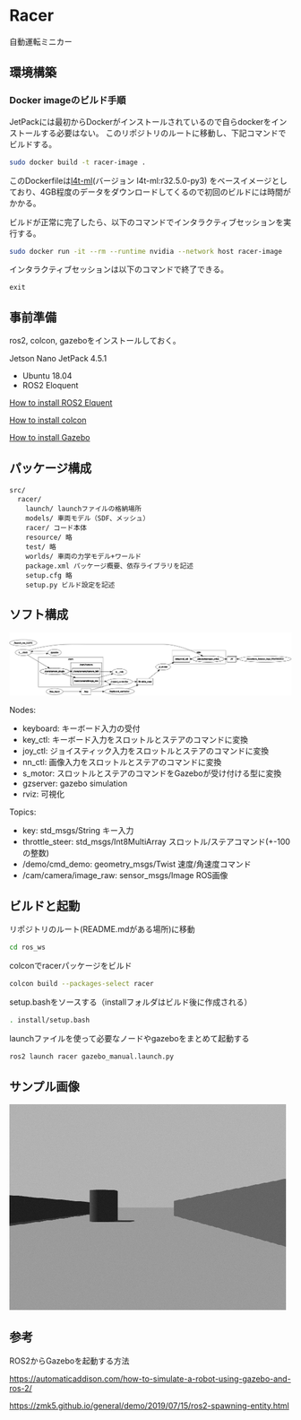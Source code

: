 # Racer

自動運転ミニカー

## 環境構築

### Docker imageのビルド手順

JetPackには最初からDockerがインストールされているので自らdockerをインストールする必要はない。
このリポジトリのルートに移動し、下記コマンドでビルドする。

```sh
sudo docker build -t racer-image .
```

このDockerfileは[l4t-ml](https://ngc.nvidia.com/catalog/containers/nvidia:l4t-ml)(バージョン l4t-ml:r32.5.0-py3)
をベースイメージとしており、4GB程度のデータをダウンロードしてくるので初回のビルドには時間がかかる。

ビルドが正常に完了したら、以下のコマンドでインタラクティブセッションを実行する。

```sh
sudo docker run -it --rm --runtime nvidia --network host racer-image
```

インタラクティブセッションは以下のコマンドで終了できる。

```
exit
```

## 事前準備

ros2, colcon, gazeboをインストールしておく。

Jetson Nano JetPack 4.5.1

 - Ubuntu 18.04
 - ROS2 Eloquent 

[How to install ROS2 Elquent](https://docs.ros.org/en/eloquent/Installation/Linux-Install-Debians.html)

[How to install colcon](https://colcon.readthedocs.io/en/released/user/installation.html)

[How to install Gazebo](http://gazebosim.org/tutorials?tut=ros2_installing&cat=connect_ros)


## パッケージ構成

```
src/
  racer/
    launch/ launchファイルの格納場所
    models/ 車両モデル（SDF、メッシュ）
    racer/ コード本体
    resource/ 略
    test/ 略
    worlds/ 車両の力学モデル+ワールド
    package.xml パッケージ概要、依存ライブラリを記述
    setup.cfg 略
    setup.py ビルド設定を記述
```

## ソフト構成

![](docs/rqt_graph.png)

Nodes:
* keyboard: キーボード入力の受付
* key_ctl: キーボード入力をスロットルとステアのコマンドに変換
* joy_ctl: ジョイスティック入力をスロットルとステアのコマンドに変換
* nn_ctl: 画像入力をスロットルとステアのコマンドに変換
* s_motor: スロットルとステアのコマンドをGazeboが受け付ける型に変換
* gzserver: gazebo simulation
* rviz: 可視化

Topics:
* key: std_msgs/String キー入力
* throttle_steer: std_msgs/Int8MultiArray スロットル/ステアコマンド(+-100の整数)
* /demo/cmd_demo: geometry_msgs/Twist 速度/角速度コマンド
* /cam/camera/image_raw: sensor_msgs/Image ROS画像

## ビルドと起動

リポジトリのルート(README.mdがある場所)に移動

```bash
cd ros_ws
```

colconでracerパッケージをビルド

```bash
colcon build --packages-select racer
```

setup.bashをソースする（installフォルダはビルド後に作成される）

```bash
. install/setup.bash
```

launchファイルを使って必要なノードやgazeboをまとめて起動する

```bash
ros2 launch racer gazebo_manual.launch.py
```




## サンプル画像

![](docs/camera_image.png)

## 参考

ROS2からGazeboを起動する方法

https://automaticaddison.com/how-to-simulate-a-robot-using-gazebo-and-ros-2/

https://zmk5.github.io/general/demo/2019/07/15/ros2-spawning-entity.html


